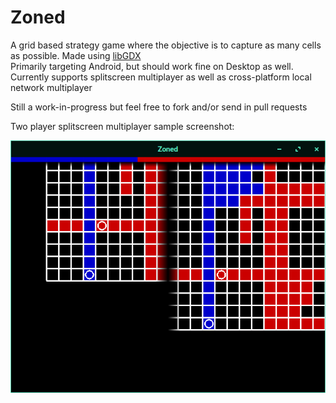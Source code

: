 # Zoned
A grid based strategy game where the objective is to capture as many cells as possible. Made using [libGDX](https://github.com/libgdx/libgdx)  
Primarily targeting Android, but should work fine on Desktop as well. Currently supports splitscreen multiplayer as well as cross-platform local network multiplayer

Still a work-in-progress but feel free to fork and/or send in pull requests

Two player splitscreen multiplayer sample screenshot:

<img src="media/sampleScreenshot1.png" alt="A sample screenshot showing two player splitscreen multiplayer">
